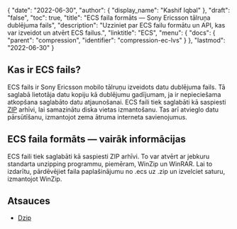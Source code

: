 {
  "date": "2022-06-30",
  "author": {
    "display_name": "Kashif Iqbal"
},
  "draft": "false",
  "toc": true,
  "title": "ECS faila formāts — Sony Ericsson tālruņa dublējuma fails",
  "description": "Uzziniet par ECS failu formātu un API, kas var izveidot un atvērt ECS failus.",
  "linktitle": "ECS",
  "menu": {
    "docs": {
      "parent": "compression",
      "identifier": "compression-ec-lvs"
}
},
  "lastmod": "2022-06-30"
}

## Kas ir ECS fails?

ECS fails ir Sony Ericsson mobilo tālruņu izveidots datu dublējuma fails. Tā saglabā lietotāja datu kopiju kā dublējumu gadījumam, ja ir nepieciešama atkopšana saglabāto datu atjaunošanai. ECS faili tiek saglabāti kā saspiesti [ZIP](/compression/zip/) arhīvi, lai samazinātu diska vietas izmantošanu. Tas arī atvieglo datu pārsūtīšanu, izmantojot zema ātruma interneta savienojumus.

## ECS faila formāts — vairāk informācijas

ECS faili tiek saglabāti kā saspiesti ZIP arhīvi. To var atvērt ar jebkuru standarta unzipping programmu, piemēram, WinZip un WinRAR. Lai to izdarītu, pārdēvējiet faila paplašinājumu no .ecs uz .zip un izvelciet saturu, izmantojot WinZip.

## Atsauces

* [Dzip](https://speeddemosarchive.com/dzip/)


